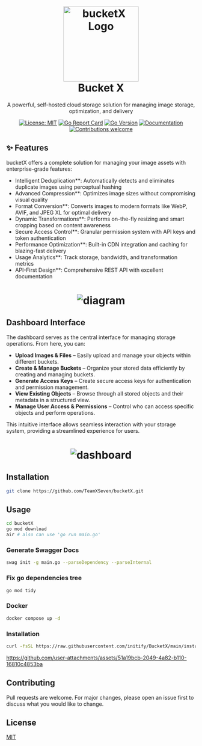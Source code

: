 <h1 align="center" style="border-bottom: none">
    <img src="https://github.com/user-attachments/assets/3ace43e2-d175-4d7f-8e4d-0df36b586f83" alt="bucketX Logo" width="200"><br>Bucket X
</h1>

<p align="center">
  A powerful, self-hosted cloud storage solution for managing image storage, optimization, and delivery
</p>

<div align="center">

[![License: MIT](https://img.shields.io/badge/License-MIT-blue.svg)](https://opensource.org/licenses/MIT)
[![Go Report Card](https://goreportcard.com/badge/github.com/TeamXSeven/bucketX)](https://goreportcard.com/report/github.com/TeamXSeven/bucketX)
[![Go Version](https://img.shields.io/github/go-mod/go-version/TeamXSeven/bucketX)](https://github.com/TeamXSeven/bucketX)
[![Documentation](https://img.shields.io/badge/docs-website-blue)](https://teamxseven.github.io/bucketX/)
[![Contributions welcome](https://img.shields.io/badge/contributions-welcome-brightgreen.svg)](https://github.com/TeamXSeven/bucketX/blob/main/CONTRIBUTING.md)
<!-- [![Docker Pulls](https://img.shields.io/docker/pulls/teamxseven/bucketx)](https://hub.docker.com/r/teamxseven/bucketx) -->

</div>

## ✨ Features

bucketX offers a complete solution for managing your image assets with enterprise-grade features:

- Intelligent Deduplication**: Automatically detects and eliminates duplicate images using perceptual hashing
- Advanced Compression**: Optimizes image sizes without compromising visual quality
- Format Conversion**: Converts images to modern formats like WebP, AVIF, and JPEG XL for optimal delivery
- Dynamic Transformations**: Performs on-the-fly resizing and smart cropping based on content awareness
- Secure Access Control**: Granular permission system with API keys and token authentication
- Performance Optimization**: Built-in CDN integration and caching for blazing-fast delivery
- Usage Analytics**: Track storage, bandwidth, and transformation metrics
- API-First Design**: Comprehensive REST API with excellent documentation

<h1 align="center" style="border-bottom: none">
    <img src="https://github.com/user-attachments/assets/2ccfea75-8953-4823-ac4a-a3b2744be5df" alt="diagram">
</h1>

## Dashboard Interface

The dashboard serves as the central interface for managing storage operations. From here, you can:

- **Upload Images & Files** – Easily upload and manage your objects within different buckets.  
- **Create & Manage Buckets** – Organize your stored data efficiently by creating and managing buckets.  
- **Generate Access Keys** – Create secure access keys for authentication and permission management.  
- **View Existing Objects** – Browse through all stored objects and their metadata in a structured view.  
- **Manage User Access & Permissions** – Control who can access specific objects and perform operations.  

This intuitive interface allows seamless interaction with your storage system, providing a streamlined experience for users.

<h1 align="center" style="border-bottom: none">
    <img src="https://github.com/user-attachments/assets/ca628016-f1fc-4901-9344-61d6f19cdc97" alt="dashboard">
</h1>

## Installation

```bash
git clone https://github.com/TeamXSeven/bucketX.git
```

## Usage

```bash
cd bucketX
go mod download
air # also can use 'go run main.go'
```

### Generate Swagger Docs

```bash
swag init -g main.go --parseDependency --parseInternal
```

### Fix go dependencies tree

```bash
go mod tidy
```

### Docker

```bash
docker compose up -d
```

### Installation

```bash
curl -fsSL https://raw.githubusercontent.com/initify/BucketX/main/install.sh | bash
```

https://github.com/user-attachments/assets/51a19bcb-2049-4a82-b110-16810c4853ba


## Contributing

Pull requests are welcome. For major changes, please open an issue first to
discuss what you would like to change.

## License

[MIT](https://choosealicense.com/licenses/mit/)
